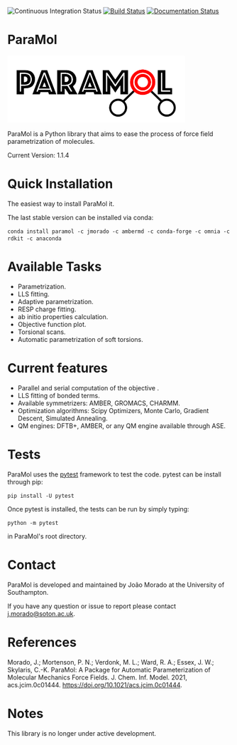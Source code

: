 ![Continuous Integration Status](https://github.com/JMorado/ParaMol/actions/workflows/paramol_ci.yml/badge.svg)
[![Build Status](https://travis-ci.com/JMorado/ParaMol.svg?branch=master)](https://travis-ci.org/JMorado/ParaMol)
[![Documentation Status](https://readthedocs.org/projects/paramol/badge/?version=latest)](https://paramol.readthedocs.io/en/latest/?badge=latest)

# ParaMol 

![ParaMol](docs/source/paramol-white.png)


ParaMol is a Python library that aims to ease the process of force field parametrization of molecules. 

Current Version: 1.1.4

# Quick Installation
The easiest way to install ParaMol it.

The last stable version can be installed via conda:

    conda install paramol -c jmorado -c ambermd -c conda-forge -c omnia -c rdkit -c anaconda

# Available Tasks
- Parametrization.
- LLS fitting.
- Adaptive parametrization.
- RESP charge fitting.
- ab initio properties calculation.
- Objective function plot.
- Torsional scans.
- Automatic parametrization of soft torsions.

# Current features
 - Parallel and serial computation of the objective .</li>
 - LLS fitting of bonded terms. </li>
 - Available symmetrizers: AMBER, GROMACS, CHARMM.
 - Optimization algorithms: Scipy Optimizers, Monte Carlo, Gradient Descent, Simulated Annealing.</li>
 - QM engines: DFTB+, AMBER, or any QM engine available through ASE.</li>
 
# Tests
 ParaMol uses the [pytest](https://docs.pytest.org/en/stable/) framework to test the code. pytest can be install through pip:
    
    pip install -U pytest

 Once pytest is installed, the tests can be run by simply typing:
 
    python -m pytest
    
 in ParaMol's root directory.

# Contact

ParaMol is developed and maintained by João Morado at the University of Southampton.

If you have any question or issue to report please contact j.morado@soton.ac.uk.

# References

Morado, J.; Mortenson, P. N.; Verdonk, M. L.; Ward, R. A.; Essex, J. W.; Skylaris, C.-K. ParaMol: A Package for Automatic Parameterization of Molecular Mechanics Force Fields. J. Chem. Inf. Model. 2021, acs.jcim.0c01444. https://doi.org/10.1021/acs.jcim.0c01444.  

# Notes

This library is no longer under active development. 
